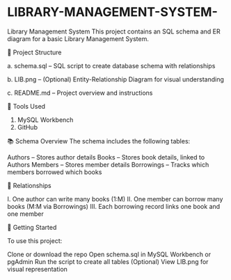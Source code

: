 # LIBRARY-MANAGEMENT-SYSTEM-

Library Management System
This project contains an SQL schema and ER diagram for a basic Library Management System.

📁 Project Structure

a. schema.sql – SQL script to create database schema with relationships

b. LIB.png – (Optional) Entity-Relationship Diagram for visual understanding

c. README.md – Project overview and instructions

🧰 Tools Used

1. MySQL Workbench
2. GitHub

📚 Schema Overview
The schema includes the following tables:

Authors – Stores author details
Books – Stores book details, linked to Authors
Members – Stores member details
Borrowings – Tracks which members borrowed which books

🔗 Relationships

I. One author can write many books (1:M)
II. One member can borrow many books (M:M via Borrowings)
III. Each borrowing record links one book and one member

🚀 Getting Started

To use this project:

Clone or download the repo
Open schema.sql in MySQL Workbench or pgAdmin
Run the script to create all tables
(Optional) View LIB.png for visual representation
